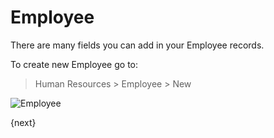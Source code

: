 # Employee

There are many fields you can add in your Employee records.

To create new Employee go to:

> Human Resources > Employee > New

<img class="screenshot" alt="Employee" src="/docs/assets/img/human-resources/employee.png">

{next}